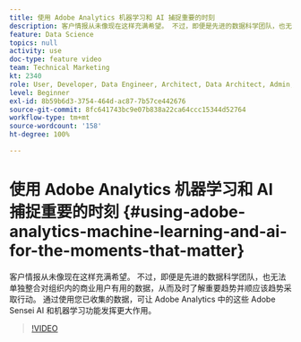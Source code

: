 ```yaml
---
title: 使用 Adobe Analytics 机器学习和 AI 捕捉重要的时刻
description: 客户情报从未像现在这样充满希望。 不过，即便是先进的数据科学团队，也无法单独整合对组织内的商业用户有用的数据，从而及时了解重要趋势并顺应该趋势采取行动。 通过使用您已收集的数据，可让 Adobe Analytics 中的这些 Adobe Sensei AI 和机器学习功能发挥更大作用。
feature: Data Science
topics: null
activity: use
doc-type: feature video
team: Technical Marketing
kt: 2340
role: User, Developer, Data Engineer, Architect, Data Architect, Admin, Leader
level: Beginner
exl-id: 8b59b6d3-3754-464d-ac87-7b57ce442676
source-git-commit: 8fc641743bc9e07b838a22ca64ccc15344d52764
workflow-type: tm+mt
source-wordcount: '158'
ht-degree: 100%

---
```


# 使用 Adobe Analytics 机器学习和 AI 捕捉重要的时刻 {#using-adobe-analytics-machine-learning-and-ai-for-the-moments-that-matter}

客户情报从未像现在这样充满希望。 不过，即便是先进的数据科学团队，也无法单独整合对组织内的商业用户有用的数据，从而及时了解重要趋势并顺应该趋势采取行动。 通过使用您已收集的数据，可让 Adobe Analytics 中的这些 Adobe Sensei AI 和机器学习功能发挥更大作用。

>[!VIDEO](https://video.tv.adobe.com/v/25837/?quality=12&learn=on)
